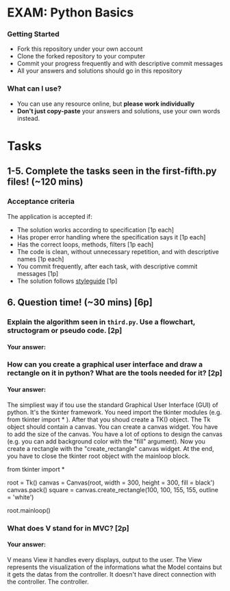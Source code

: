 # EXAM: Python Basics

### Getting Started
 - Fork this repository under your own account
 - Clone the forked repository to your computer
 - Commit your progress frequently and with descriptive commit messages
 - All your answers and solutions should go in this repository

### What can I use?
- You can use any resource online, but **please work individually**
- **Don't just copy-paste** your answers and solutions, use your own words instead.


# Tasks
## 1-5. Complete the tasks seen in the first-fifth.py files! (~120 mins)
### Acceptance criteria
The application is accepted if:
- The solution works according to specification [1p each]
- Has proper error handling where the specification says it [1p each]
- Has the correct loops, methods, filters [1p each]
- The code is clean, without unnecessary repetition, and with descriptive names [1p each]
- You commit frequently, after each task, with descriptive commit messages [1p]
- The solution follows [styleguide](https://github.com/greenfox-academy/teaching-materials/blob/master/styleguide/python.md) [1p]

## 6. Question time! (~30 mins) [6p]

### Explain the algorithm seen in `third.py`. Use a flowchart, structogram or pseudo code. [2p]
#### Your answer:



### How can you create a graphical user interface and draw a rectangle on it in python? What are the tools needed for it? [2p]
#### Your answer:

The simpliest way if tou use the standard Graphical User Interface (GUI) of python. It's the tkinter framework. You need import the tkinter modules (e.g. from tkinter import * ). After that you shoud create a TK() object. The Tk object should contain a canvas. You can create a canvas widget. You have to add the size of the canvas. You have a lot of options to design the canvas (e.g. you can add background color with the "fill" argument). Now you create a rectangle with the "create_rectangle" canvas widget.
At the end, you have to close the tkinter root object with the mainloop block.

from tkinter import *

root = Tk()
canvas = Canvas(root, width = 300, height = 300, fill = black')
canvas.pack()
square = canvas.create_rectangle(100, 100, 155, 155, outline = 'white')

root.mainloop()


### What does V stand for in MVC? [2p]
#### Your answer:

V means View it handles every displays, output to the user. The View represents the visualization of the informations what the  Model contains but it gets the datas from the controller. It doesn't have direct connection with the controller. The controller.
